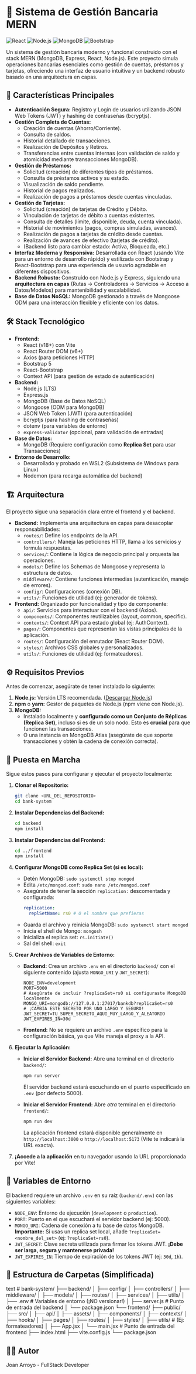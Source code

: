 # 🏦 Sistema de Gestión Bancaria MERN

![React](https://img.shields.io/badge/React-Vite-61DAFB?logo=react&logoColor=black&style=for-the-badge) ![Node.js](https://img.shields.io/badge/Node.js-Express-339933?logo=node.js&logoColor=white&style=for-the-badge) ![MongoDB](https://img.shields.io/badge/MongoDB-Mongoose-4EA94B?logo=mongodb&logoColor=white&style=for-the-badge) ![Bootstrap](https://img.shields.io/badge/Bootstrap-React--Bootstrap-7952B3?logo=bootstrap&logoColor=white&style=for-the-badge)

Un sistema de gestión bancaria moderno y funcional construido con el stack MERN (MongoDB, Express, React, Node.js). Este proyecto simula operaciones bancarias esenciales como gestión de cuentas, préstamos y tarjetas, ofreciendo una interfaz de usuario intuitiva y un backend robusto basado en una arquitectura en capas.

## 🌟 Características Principales

*   **Autenticación Segura:** Registro y Login de usuarios utilizando JSON Web Tokens (JWT) y hashing de contraseñas (bcryptjs).
*   **Gestión Completa de Cuentas:**
    *   Creación de cuentas (Ahorro/Corriente).
    *   Consulta de saldos.
    *   Historial detallado de transacciones.
    *   Realización de Depósitos y Retiros.
    *   Transferencias entre cuentas internas (con validación de saldo y atomicidad mediante transacciones MongoDB).
*   **Gestión de Préstamos:**
    *   Solicitud (creación) de diferentes tipos de préstamos.
    *   Consulta de préstamos activos y su estado.
    *   Visualización de saldo pendiente.
    *   Historial de pagos realizados.
    *   Realización de pagos a préstamos desde cuentas vinculadas.
*   **Gestión de Tarjetas:**
    *   Solicitud (creación) de tarjetas de Crédito y Débito.
    *   Vinculación de tarjetas de débito a cuentas existentes.
    *   Consulta de detalles (límite, disponible, deuda, cuenta vinculada).
    *   Historial de movimientos (pagos, compras simuladas, avances).
    *   Realización de pagos a tarjetas de crédito desde cuentas.
    *   Realización de avances de efectivo (tarjetas de crédito).
    *   (Backend listo para cambiar estado: Activa, Bloqueada, etc.)
*   **Interfaz Moderna y Responsiva:** Desarrollada con React (usando Vite para un entorno de desarrollo rápido) y estilizada con Bootstrap y React-Bootstrap para una experiencia de usuario agradable en diferentes dispositivos.
*   **Backend Robusto:** Construido con Node.js y Express, siguiendo una **arquitectura en capas** (Rutas -> Controladores -> Servicios -> Acceso a Datos/Modelos) para mantenibilidad y escalabilidad.
*   **Base de Datos NoSQL:** MongoDB gestionado a través de Mongoose ODM para una interacción flexible y eficiente con los datos.

## 🛠️ Stack Tecnológico

*   **Frontend:**
    *   React (v18+) con Vite
    *   React Router DOM (v6+)
    *   Axios (para peticiones HTTP)
    *   Bootstrap 5
    *   React-Bootstrap
    *   Context API (para gestión de estado de autenticación)
*   **Backend:**
    *   Node.js (LTS)
    *   Express.js
    *   MongoDB (Base de Datos NoSQL)
    *   Mongoose (ODM para MongoDB)
    *   JSON Web Token (JWT) (para autenticación)
    *   bcryptjs (para hashing de contraseñas)
    *   dotenv (para variables de entorno)
    *   `express-validator` (opcional, para validación de entradas)
*   **Base de Datos:**
    *   MongoDB (Requiere configuración como **Replica Set** para usar Transacciones)
*   **Entorno de Desarrollo:**
    *   Desarrollado y probado en WSL2 (Subsistema de Windows para Linux)
    *   Nodemon (para recarga automática del backend)

## 🏗️ Arquitectura

El proyecto sigue una separación clara entre el frontend y el backend.

*   **Backend:** Implementa una arquitectura en capas para desacoplar responsabilidades:
    *   `routes/`: Define los endpoints de la API.
    *   `controllers/`: Maneja las peticiones HTTP, llama a los servicios y formula respuestas.
    *   `services/`: Contiene la lógica de negocio principal y orquesta las operaciones.
    *   `models/`: Define los Schemas de Mongoose y representa la estructura de datos.
    *   `middleware/`: Contiene funciones intermedias (autenticación, manejo de errores).
    *   `config/`: Configuraciones (conexión DB).
    *   `utils/`: Funciones de utilidad (ej: generador de tokens).
*   **Frontend:** Organizado por funcionalidad y tipo de componente:
    *   `api/`: Servicios para interactuar con el backend (Axios).
    *   `components/`: Componentes reutilizables (layout, common, specific).
    *   `contexts/`: Context API para estado global (ej: AuthContext).
    *   `pages/`: Componentes que representan las vistas principales de la aplicación.
    *   `routes/`: Configuración del enrutador (React Router DOM).
    *   `styles/`: Archivos CSS globales y personalizados.
    *   `utils/`: Funciones de utilidad (ej: formateadores).

## ⚙️ Requisitos Previos

Antes de comenzar, asegúrate de tener instalado lo siguiente:

1.  **Node.js:** Versión LTS recomendada. ([Descargar Node.js](https://nodejs.org/))
2.  **npm** o **yarn:** Gestor de paquetes de Node.js (npm viene con Node.js).
3.  **MongoDB:**
    *   Instalado localmente y **configurado como un Conjunto de Réplicas (Replica Set)**, incluso si es de un solo nodo. Esto es **crucial** para que funcionen las transacciones.
    *   O una instancia en MongoDB Atlas (asegúrate de que soporte transacciones y obtén la cadena de conexión correcta).

## 🚀 Puesta en Marcha

Sigue estos pasos para configurar y ejecutar el proyecto localmente:

1.  **Clonar el Repositorio:**
    ```bash
    git clone <URL_DEL_REPOSITORIO>
    cd bank-system
    ```

2.  **Instalar Dependencias del Backend:**
    ```bash
    cd backend
    npm install
    ```

3.  **Instalar Dependencias del Frontend:**
    ```bash
    cd ../frontend
    npm install
    ```

4.  **Configurar MongoDB como Replica Set (si es local):**
    *   Detén MongoDB: `sudo systemctl stop mongod`
    *   Edita `/etc/mongod.conf`: `sudo nano /etc/mongod.conf`
    *   Asegúrate de tener la sección `replication:` descomentada y configurada:
        ```yaml
        replication:
          replSetName: rs0 # O el nombre que prefieras
        ```
    *   Guarda el archivo y reinicia MongoDB: `sudo systemctl start mongod`
    *   Inicia el shell de Mongo: `mongosh`
    *   Inicializa el replica set: `rs.initiate()`
    *   Sal del shell: `exit`

5.  **Crear Archivos de Variables de Entorno:**

    *   **Backend:** Crea un archivo `.env` en el directorio `backend/` con el siguiente contenido (ajusta `MONGO_URI` y `JWT_SECRET`):
        ```env
        NODE_ENV=development
        PORT=5000
        # Asegúrate de incluir ?replicaSet=rs0 si configuraste MongoDB localmente
        MONGO_URI=mongodb://127.0.0.1:27017/bankdb?replicaSet=rs0
        # ¡CAMBIA ESTE SECRETO POR UNO LARGO Y SEGURO!
        JWT_SECRET=TU_SUPER_SECRETO_AQUI_MUY_LARGO_Y_ALEATORIO
        JWT_EXPIRES_IN=30d
        ```
    *   **Frontend:** No se requiere un archivo `.env` específico para la configuración básica, ya que Vite maneja el proxy a la API.

6.  **Ejecutar la Aplicación:**

    *   **Iniciar el Servidor Backend:** Abre una terminal en el directorio `backend/`:
        ```bash
        npm run server
        ```
        El servidor backend estará escuchando en el puerto especificado en `.env` (por defecto 5000).

    *   **Iniciar el Servidor Frontend:** Abre *otra* terminal en el directorio `frontend/`:
        ```bash
        npm run dev
        ```
        La aplicación frontend estará disponible generalmente en `http://localhost:3000` o `http://localhost:5173` (Vite te indicará la URL exacta).

7.  **¡Accede a la aplicación** en tu navegador usando la URL proporcionada por Vite!

## 🔑 Variables de Entorno

El backend requiere un archivo `.env` en su raíz (`backend/.env`) con las siguientes variables:

*   `NODE_ENV`: Entorno de ejecución (`development` o `production`).
*   `PORT`: Puerto en el que escuchará el servidor backend (ej: 5000).
*   `MONGO_URI`: Cadena de conexión a tu base de datos MongoDB. **Importante:** Si usas un replica set local, añade `?replicaSet=<nombre_del_set>` (ej: `?replicaSet=rs0`).
*   `JWT_SECRET`: Clave secreta utilizada para firmar los tokens JWT. **¡Debe ser larga, segura y mantenerse privada!**
*   `JWT_EXPIRES_IN`: Tiempo de expiración de los tokens JWT (ej: `30d`, `1h`).

## 📁 Estructura de Carpetas (Simplificada)

text #
bank-system/
├── backend/
│ ├── config/
│ ├── controllers/
│ ├── middleware/
│ ├── models/
│ ├── routes/
│ ├── services/
│ ├── utils/
│ ├── .env # Variables de entorno (¡NO versionar!)
│ ├── server.js # Punto de entrada del backend
│ └── package.json
└── frontend/
├── public/
├── src/
│ ├── api/
│ ├── assets/
│ ├── components/
│ ├── contexts/
│ ├── hooks/
│ ├── pages/
│ ├── routes/
│ ├── styles/
│ ├── utils/ # (Ej: formateadores)
│ ├── App.jsx
│ └── main.jsx # Punto de entrada del frontend
├── index.html
├── vite.config.js
└── package.json

## 👨‍💻 Autor

Joan Arroyo - FullStack Developer
